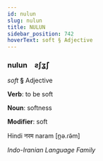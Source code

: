 ```yaml
---
id: nulun
slug: nulun
title: NULUN
sidebar_position: 742
hoverText: soft § Adjective
---
```


### nulun&emsp;<span kind="abugida">ƨʃʓ̃ʃ</span>

*soft* **§** Adjective

**Verb**: to be soft

**Noun**: softness

**Modifier**: soft

Hindi नरम naram [n̪ə.ɾə̃m]

*Indo-Iranian Language Family*